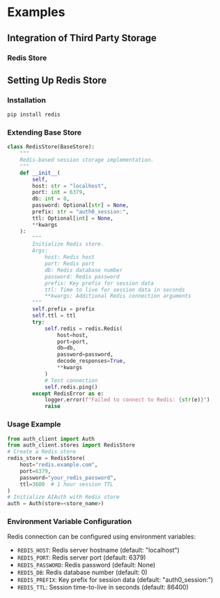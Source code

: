# Examples
## Integration of Third Party Storage
### Redis Store
## Setting Up Redis Store
### Installation
```bash
pip install redis
```

### Extending Base Store
```python
class RedisStore(BaseStore):
    """
    Redis-based session storage implementation.
    """
    def __init__(
        self,
        host: str = "localhost",
        port: int = 6379,
        db: int = 0,
        password: Optional[str] = None,
        prefix: str = "auth0_session:",
        ttl: Optional[int] = None,
        **kwargs
    ):
        """
        Initialize Redis store.
        Args:
            host: Redis host
            port: Redis port
            db: Redis database number
            password: Redis password
            prefix: Key prefix for session data
            ttl: Time to live for session data in seconds
            **kwargs: Additional Redis connection arguments
        """
        self.prefix = prefix
        self.ttl = ttl
        try:
            self.redis = redis.Redis(
                host=host,
                port=port,
                db=db,
                password=password,
                decode_responses=True,
                **kwargs
            )
            # Test connection
            self.redis.ping()
        except RedisError as e:
            logger.error(f"Failed to connect to Redis: {str(e)}")
            raise
```
### Usage Example
```python
from auth_client import Auth
from auth_client.stores import RedisStore
# Create a Redis store
redis_store = RedisStore(
    host="redis.example.com",
    port=6379,
    password="your_redis_password",
    ttl=3600  # 1 hour session TTL
)
# Initialize AIAuth with Redis store
auth = Auth(store=<store_name>)

```
### Environment Variable Configuration
Redis connection can be configured using environment variables:
- `REDIS_HOST`: Redis server hostname (default: "localhost")
- `REDIS_PORT`: Redis server port (default: 6379)
- `REDIS_PASSWORD`: Redis password (default: None)
- `REDIS_DB`: Redis database number (default: 0)
- `REDIS_PREFIX`: Key prefix for session data (default: "auth0_session:")
- `REDIS_TTL`: Session time-to-live in seconds (default: 86400)
